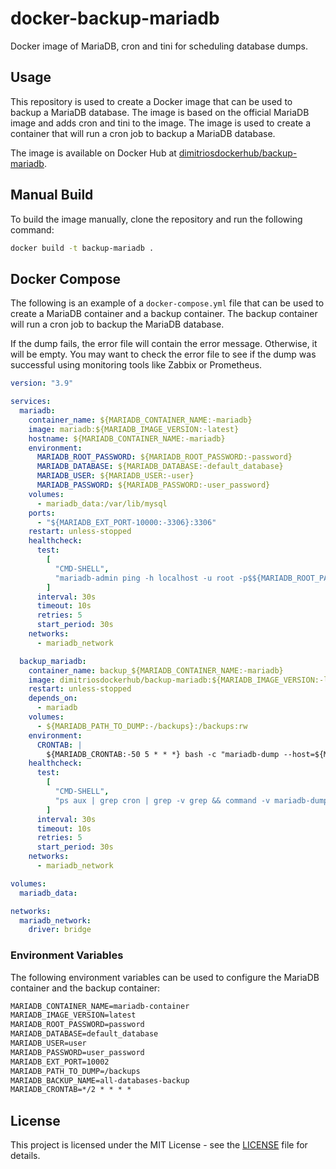 # docker-backup-mariadb

Docker image of MariaDB, cron and tini for scheduling database dumps.

## Usage

This repository is used to create a Docker image that can be used to backup a MariaDB database. The image is based on the official MariaDB image and adds cron and tini to the image. The image is used to create a container that will run a cron job to backup a MariaDB database.

The image is available on Docker Hub at [dimitriosdockerhub/backup-mariadb](https://hub.docker.com/r/dimitriosdockerhub/backup-mariadb).

## Manual Build

To build the image manually, clone the repository and run the following command:

```sh
docker build -t backup-mariadb .
```

## Docker Compose

The following is an example of a `docker-compose.yml` file that can be used to create a MariaDB container and a backup container. The backup container will run a cron job to backup the MariaDB database.

If the dump fails, the error file will contain the error message. Otherwise, it will be empty. You may want to check the error file to see if the dump was successful using monitoring tools like Zabbix or Prometheus.

```yml
version: "3.9"

services:
  mariadb:
    container_name: ${MARIADB_CONTAINER_NAME:-mariadb}
    image: mariadb:${MARIADB_IMAGE_VERSION:-latest}
    hostname: ${MARIADB_CONTAINER_NAME:-mariadb}
    environment:
      MARIADB_ROOT_PASSWORD: ${MARIADB_ROOT_PASSWORD:-password}
      MARIADB_DATABASE: ${MARIADB_DATABASE:-default_database}
      MARIADB_USER: ${MARIADB_USER:-user}
      MARIADB_PASSWORD: ${MARIADB_PASSWORD:-user_password}
    volumes:
      - mariadb_data:/var/lib/mysql
    ports:
      - "${MARIADB_EXT_PORT-10000:-3306}:3306"
    restart: unless-stopped
    healthcheck:
      test:
        [
          "CMD-SHELL",
          "mariadb-admin ping -h localhost -u root -p$${MARIADB_ROOT_PASSWORD:-password}",
        ]
      interval: 30s
      timeout: 10s
      retries: 5
      start_period: 30s
    networks:
      - mariadb_network

  backup_mariadb:
    container_name: backup_${MARIADB_CONTAINER_NAME:-mariadb}
    image: dimitriosdockerhub/backup-mariadb:${MARIADB_IMAGE_VERSION:-latest}
    restart: unless-stopped
    depends_on:
      - mariadb
    volumes:
      - ${MARIADB_PATH_TO_DUMP:-/backups}:/backups:rw
    environment:
      CRONTAB: |
        ${MARIADB_CRONTAB:-50 5 * * *} bash -c "mariadb-dump --host=${MARIADB_CONTAINER_NAME:-mariadb} --user=root --password=${MARIADB_ROOT_PASSWORD:-password} --all-databases > ${MARIADB_PATH_TO_DUMP:-/backups}/${MARIADB_BACKUP_NAME:-all-databases-backup}.sql 2>${MARIADB_PATH_TO_DUMP:-/backups}/${MARIADB_BACKUP_NAME:-backup-name}.err && gzip -9 -f ${MARIADB_PATH_TO_DUMP:-/backups}/${MARIADB_BACKUP_NAME:-all-databases-backup}.sql"
    healthcheck:
      test:
        [
          "CMD-SHELL",
          "ps aux | grep cron | grep -v grep && command -v mariadb-dump",
        ]
      interval: 30s
      timeout: 10s
      retries: 5
      start_period: 30s
    networks:
      - mariadb_network

volumes:
  mariadb_data:

networks:
  mariadb_network:
    driver: bridge
```

### Environment Variables

The following environment variables can be used to configure the MariaDB container and the backup container:

```txt
MARIADB_CONTAINER_NAME=mariadb-container
MARIADB_IMAGE_VERSION=latest
MARIADB_ROOT_PASSWORD=password
MARIADB_DATABASE=default_database
MARIADB_USER=user
MARIADB_PASSWORD=user_password
MARIADB_EXT_PORT=10002
MARIADB_PATH_TO_DUMP=/backups
MARIADB_BACKUP_NAME=all-databases-backup
MARIADB_CRONTAB=*/2 * * * *
```

## License

This project is licensed under the MIT License - see the [LICENSE](LICENSE) file for details.
